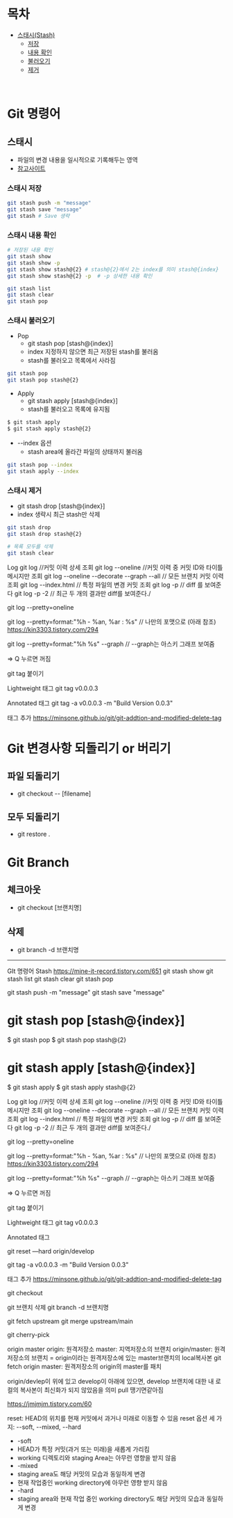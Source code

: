 # 목차
- [스태시(Stash)](#스태시)
  - [저장](#스태시-저장)
  - [내용 확인](#스태시-내용-확인)
  - [불러오기](#스태시-불러오기)
  - [제거](#스태시-제거)

<br>

# Git 명령어
## 스태시
- 파일의 변경 내용을 일시적으로 기록해두는 영역
- [참고사이트](https://mine-it-record.tistory.com/651)

### 스태시 저장
``` bash
git stash push -m "message"
git stash save "message"
git stash # Save 생략
```

### 스태시 내용 확인
``` bash
# 저장된 내용 확인
git stash show
git stash show -p
git stash show stash@{2} # stash@{2}에서 2는 index를 의미 stash@{index}
git stash show stash@{2} -p  # -p 상세한 내용 확인

git stash list
git stash clear
git stash pop
```

### 스태시 불러오기
- Pop
  - git stash pop [stash@{index}]
  - index 지정하지 않으면 최근 저장된 stash를 불러옴
  - stash를 불러오고 목록에서 사라짐
``` bash
git stash pop
git stash pop stash@{2}
```
- Apply
  - git stash apply [stash@{index}]
  - stash를 불러오고 목록에 유지됨

``` bash
$ git stash apply
$ git stash apply stash@{2}
```
- --index 옵션
  - stash area에 올라간 파일의 상태까지 불러옴
``` bash
git stash pop --index
git stash apply --index
```

### 스태시 제거
- git stash drop [stash@{index}]
- index 생략시 최근 stash만 삭제
``` bash
git stash drop
git stash drop stash@{2}

# 목록 모두를 삭제
git stash clear
```

Log
git log //커밋 이력 상세 조회
git log --oneline //커밋 이력 중 커밋 ID와 타이틀 메시지만 조회
git log --oneline --decorate --graph --all // 모든 브랜치 커밋 이력 조회
git log --index.html // 특정 파일의 변경 커밋 조회
git log -p // diff 를 보여준다
git log -p -2 // 최근 두 개의 결과만 diff를 보여준다./

git log --pretty=oneline

git log --pretty=format:"%h - %an, %ar : %s" // 나만의 포맷으로 (아래 참조)
https://kin3303.tistory.com/294

git log --pretty=format:"%h %s" --graph // --graph는 아스키 그래프 보여줌

=> Q 누르면 꺼짐

git tag 붙이기

Lightweight 태그
git tag v0.0.0.3

Annotated 태그
git tag -a v0.0.0.3 -m "Build Version 0.0.3"

태그 추가
https://minsone.github.io/git/git-addtion-and-modified-delete-tag


# Git 변경사항 되돌리기 or 버리기

## 파일 되돌리기
- git checkout -- [filename]

## 모두 되돌리기
- git restore .

# Git Branch

## 체크아웃
- git checkout [브랜치명]

## 삭제
- git branch -d 브랜치명


---

GIt 명령어
Stash
https://mine-it-record.tistory.com/651
git stash show
git stash list
git stash clear
git stash pop

git stash push -m "message"
git stash save "message"

# git stash pop [stash@{index}]

$ git stash pop
$ git stash pop stash@{2}

# git stash apply [stash@{index}]

$ git stash apply
$ git stash apply stash@{2}

Log
git log //커밋 이력 상세 조회
git log --oneline //커밋 이력 중 커밋 ID와 타이틀 메시지만 조회
git log --oneline --decorate --graph --all // 모든 브랜치 커밋 이력 조회
git log --index.html // 특정 파일의 변경 커밋 조회
git log -p // diff 를 보여준다
git log -p -2 // 최근 두 개의 결과만 diff를 보여준다./

git log --pretty=oneline

git log --pretty=format:"%h - %an, %ar : %s" // 나만의 포맷으로 (아래 참조)
https://kin3303.tistory.com/294

git log --pretty=format:"%h %s" --graph // --graph는 아스키 그래프 보여줌

=> Q 누르면 꺼짐

git tag 붙이기

Lightweight 태그
git tag v0.0.0.3

Annotated 태그

git reset —hard origin/develop

git tag -a v0.0.0.3 -m "Build Version 0.0.3"

태그 추가
https://minsone.github.io/git/git-addtion-and-modified-delete-tag

git checkout

git 브랜치 삭제
git branch -d 브랜치명

git fetch upstream
git merge upstream/main

git cherry-pick

origin master
origin: 원격저장소
master: 지역저장소의 브랜치
origin/master: 원격저장소의 브랜치 = origin이라는 원격저장소에 있는 master브랜치의 local복사본
git fetch origin master: 원격저장소의 origin의 master를 패치

origin/devlep이 위에 있고 develop이 아래에 있으면,
develop 브랜치에 대한 내 로컬의 복사본이 최신화가 되지 않았음을 의미
pull 땡기면같아짐

https://jmjmjm.tistory.com/60

reset: HEAD의 위치를 현재 커밋에서 과거나 미래로 이동할 수 있음
reset 옵션 세 가지: --soft, --mixed, --hard

- -soft
- HEAD가 특정 커밋(과거 또는 미래)을 새롭게 가리킴
- working 디렉토리와 staging Area는 아무런 영향을 받지 않음
- -mixed
- staging area도 해당 커밋의 모습과 동일하게 변경
- 현재 작업중인 working directory에 아무런 영향 받지 않음
- -hard
- staging area와 현재 작업 중인 working directory도 해당 커밋의 모습과 동일하게 변경